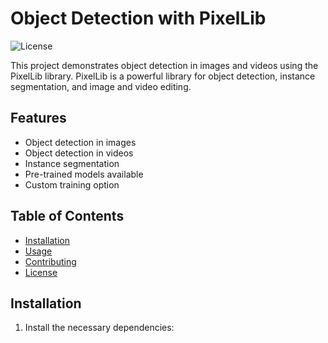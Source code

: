 # Object Detection with PixelLib

![License](https://img.shields.io/badge/License-MIT-blue.svg)

This project demonstrates object detection in images and videos using the PixelLib library. PixelLib is a powerful library for object detection, instance segmentation, and image and video editing.

## Features

- Object detection in images
- Object detection in videos
- Instance segmentation
- Pre-trained models available
- Custom training option

## Table of Contents

- [Installation](#installation)
- [Usage](#usage)
- [Contributing](#contributing)
- [License](#license)

## Installation

1. Install the necessary dependencies:


